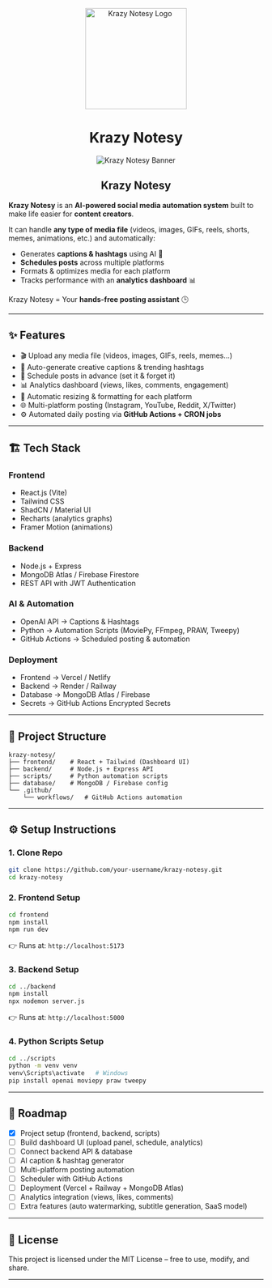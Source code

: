 <p align="center">
  <img src="https://github.com/iAdityaSharma2912/Files/blob/main/Krazy%20Notesy%20Logo.png" alt="Krazy Notesy Logo" width="200"/>
</p>

<h1 align="center"> Krazy Notesy </h1>

<p align="center">
  <img src="https://github.com/iAdityaSharma2912/Files/blob/main/Krazy%20Notesy%20Banner.png" alt="Krazy Notesy Banner"/>
</p>
<h2 align="center"> Krazy Notesy </h2>

**Krazy Notesy** is an **AI-powered social media automation system** built to make life easier for **content creators**.

It can handle **any type of media file** (videos, images, GIFs, reels, shorts, memes, animations, etc.) and automatically:

* Generates **captions & hashtags** using AI 🤖
* **Schedules posts** across multiple platforms
* Formats & optimizes media for each platform
* Tracks performance with an **analytics dashboard** 📊

Krazy Notesy = Your **hands-free posting assistant** 🕒

---

## ✨ Features

* 🎬 Upload any media file (videos, images, GIFs, reels, memes…)
* 🤖 Auto-generate creative captions & trending hashtags
* 📅 Schedule posts in advance (set it & forget it)
* 📊 Analytics dashboard (views, likes, comments, engagement)
* 🔄 Automatic resizing & formatting for each platform
* 🌐 Multi-platform posting (Instagram, YouTube, Reddit, X/Twitter)
* ⚙️ Automated daily posting via **GitHub Actions + CRON jobs**

---

## 🏗️ Tech Stack

### **Frontend**

* React.js (Vite)
* Tailwind CSS
* ShadCN / Material UI
* Recharts (analytics graphs)
* Framer Motion (animations)

### **Backend**

* Node.js + Express
* MongoDB Atlas / Firebase Firestore
* REST API with JWT Authentication

### **AI & Automation**

* OpenAI API → Captions & Hashtags
* Python → Automation Scripts (MoviePy, FFmpeg, PRAW, Tweepy)
* GitHub Actions → Scheduled posting & automation

### **Deployment**

* Frontend → Vercel / Netlify
* Backend → Render / Railway
* Database → MongoDB Atlas / Firebase
* Secrets → GitHub Actions Encrypted Secrets

---

## 📂 Project Structure

```
krazy-notesy/
├── frontend/    # React + Tailwind (Dashboard UI)
├── backend/     # Node.js + Express API
├── scripts/     # Python automation scripts
├── database/    # MongoDB / Firebase config
└── .github/
    └── workflows/   # GitHub Actions automation
```

---

## ⚙️ Setup Instructions

### 1. Clone Repo

```bash
git clone https://github.com/your-username/krazy-notesy.git
cd krazy-notesy
```

### 2. Frontend Setup

```bash
cd frontend
npm install
npm run dev
```

👉 Runs at: `http://localhost:5173`

### 3. Backend Setup

```bash
cd ../backend
npm install
npx nodemon server.js
```

👉 Runs at: `http://localhost:5000`

### 4. Python Scripts Setup

```bash
cd ../scripts
python -m venv venv
venv\Scripts\activate   # Windows
pip install openai moviepy praw tweepy
```

---

## 🚀 Roadmap

* [x] Project setup (frontend, backend, scripts)
* [ ] Build dashboard UI (upload panel, schedule, analytics)
* [ ] Connect backend API & database
* [ ] AI caption & hashtag generator
* [ ] Multi-platform posting automation
* [ ] Scheduler with GitHub Actions
* [ ] Deployment (Vercel + Railway + MongoDB Atlas)
* [ ] Analytics integration (views, likes, comments)
* [ ] Extra features (auto watermarking, subtitle generation, SaaS model)

---

## 📜 License

This project is licensed under the MIT License – free to use, modify, and share.

---
